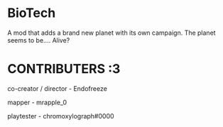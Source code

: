 # BioTech
A mod that adds a brand new planet with its own campaign. The planet seems to be.... Alive?

# CONTRIBUTERS :3
co-creator / director - Endofreeze

mapper - mrapple_0

playtester - chromoxylograph#0000

